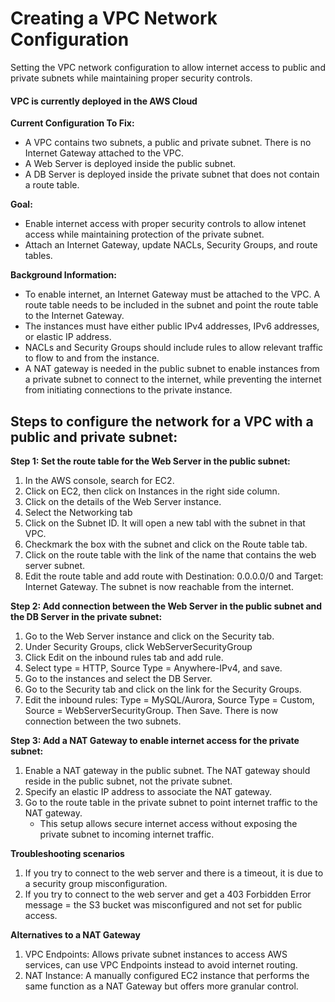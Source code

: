 # Creating a VPC Network Configuration
Setting the VPC network configuration to allow internet access to public and private subnets while maintaining proper security controls.

#### VPC is currently deployed in the AWS Cloud

**Current Configuration To Fix:**
- A VPC contains two subnets, a public and private subnet. There is no Internet Gateway attached to the VPC. 
- A Web Server is deployed inside the public subnet. 
- A DB Server is deployed inside the private subnet that does not contain a route table. 

**Goal:**
- Enable internet access with proper security controls to allow intenet access while maintaining protection of the private subnet.
- Attach an Internet Gateway, update NACLs, Security Groups, and route tables.

**Background Information:**
- To enable internet, an Internet Gateway must be attached to the VPC. A route table needs to be included in the subnet and point the route table to the Internet Gateway.
- The instances must have either public IPv4 addresses, IPv6 addresses, or elastic IP address.
- NACLs and Security Groups should include rules to allow relevant traffic to flow to and from the instance.
- A NAT gateway is needed in the public subnet to enable instances from a private subnet to connect to the internet, while preventing the internet from initiating connections to the private instance. 

## Steps to configure the network for a VPC with a public and private subnet:

**Step 1: Set the route table for the Web Server in the public subnet:**
1. In the AWS console, search for EC2.
2. Click on EC2, then click on Instances in the right side column.
3. Click on the details of the Web Server instance.
4. Select the Networking tab
5. Click on the Subnet ID. It will open a new tabl with the subnet in that VPC.
6. Checkmark the box with the subnet and click on the Route table tab.
7. Click on the route table with the link of the name that contains the web server subnet.
8. Edit the route table and add route with Destination: 0.0.0.0/0 and Target: Internet Gateway.
The subnet is now reachable from the internet.

**Step 2: Add connection between the Web Server in the public subnet and the DB Server in the private subnet:**
1. Go to the Web Server instance and click on the Security tab.
2. Under Security Groups, click WebServerSecurityGroup
3. Click Edit on the inbound rules tab and add rule.
4. Select type = HTTP, Source Type = Anywhere-IPv4, and save.
5. Go to the instances and select the DB Server.
6. Go to the Security tab and click on the link for the Security Groups.
7. Edit the inbound rules: Type = MySQL/Aurora, Source Type = Custom, Source = WebServerSecurityGroup. Then Save.
There is now connection between the two subnets.

**Step 3: Add a NAT Gateway to enable internet access for the private subnet:**
1. Enable a NAT gateway in the public subnet. The NAT gateway should reside in the public subnet, not the private subnet.
2. Specify an elastic IP address to associate the NAT gateway.
3. Go to the route table in the private subnet to point internet traffic to the NAT gateway.
   - This setup allows secure internet access without exposing the private subnet to incoming internet traffic. 

**Troubleshooting scenarios**
1. If you try to connect to the web server and there is a timeout, it is due to a security group misconfiguration.
2. If you try to connect to the web server and get a 403 Forbidden Error message = the S3 bucket was misconfigured and not set for public access.

**Alternatives to a NAT Gateway**
1. VPC Endpoints: Allows private subnet instances to access AWS services, can use VPC Endpoints instead to avoid internet routing.
2. NAT Instance: A manually configured EC2 instance that performs the same function as a NAT Gateway but offers more granular control. 
